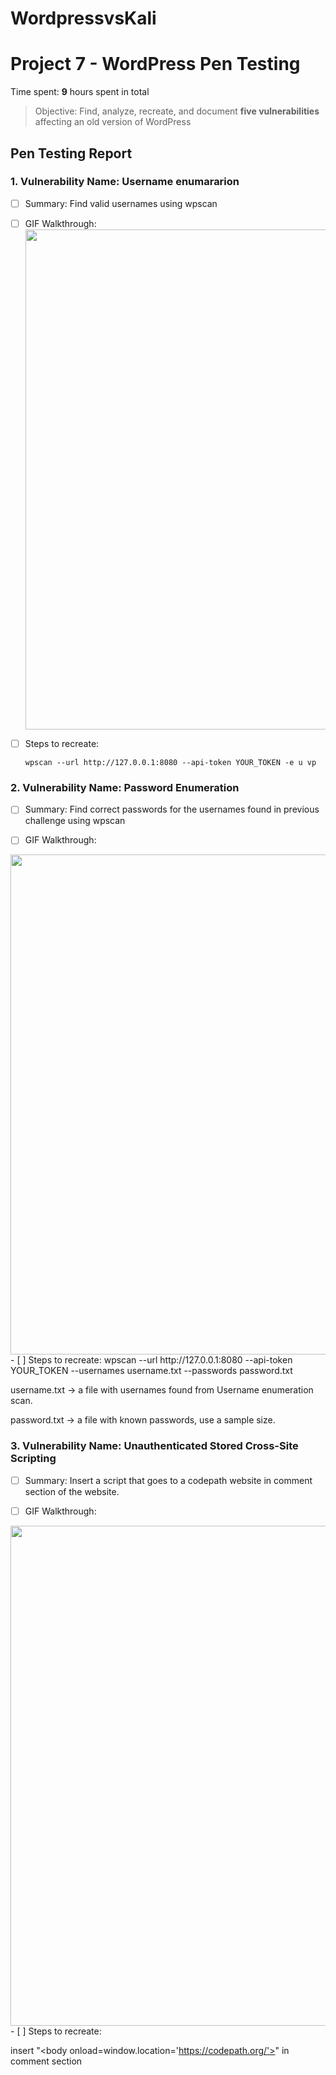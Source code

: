 # WordpressvsKali
# Project 7 - WordPress Pen Testing

Time spent: **9** hours spent in total

> Objective: Find, analyze, recreate, and document **five vulnerabilities** affecting an old version of WordPress

## Pen Testing Report

### 1. Vulnerability Name: Username enumararion

- [ ] Summary: Find valid usernames using wpscan
   
- [ ] GIF Walkthrough: 
    <img src="https://github.com/Tanya703/WordpressvsKali/blob/f9a78275c7e7b49ab38b30d820448d43e6120e7f/usernames.gif" width="800">
- [ ] Steps to recreate: 

      wpscan --url http://127.0.0.1:8080 --api-token YOUR_TOKEN -e u vp 

  

    
### 2. Vulnerability Name: Password Enumeration

- [ ] Summary: Find correct passwords for the usernames found in previous challenge using wpscan
  
- [ ] GIF Walkthrough: 
<img src="https://github.com/Tanya703/WordpressvsKali/blob/6b33a6bd14b4ebfd52dbbeb7e084660c38448710/6yrqgi.gif" width="800">
- [ ] Steps to recreate: 
wpscan --url http://127.0.0.1:8080 --api-token YOUR_TOKEN --usernames username.txt --passwords password.txt

username.txt → a file with usernames found from Username enumeration scan. 

password.txt → a file with known passwords, use a sample size. 

    

### 3. Vulnerability Name: Unauthenticated Stored Cross-Site Scripting

- [ ] Summary: Insert a script that goes to a codepath website in comment section of the website.
  
- [ ] GIF Walkthrough: 
 <img src="https://github.com/Tanya703/WordpressvsKali/blob/6b33a6bd14b4ebfd52dbbeb7e084660c38448710/Cross-SiteScripting.gif" width="800">
- [ ] Steps to recreate: 

insert "<body onload=window.location='https://codepath.org/'>" in comment section


    
